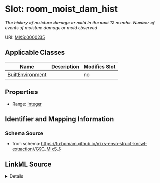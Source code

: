 # Slot: room_moist_dam_hist


_The history of moisture damage or mold in the past 12 months. Number of events of moisture damage or mold observed_



URI: [MIXS:0000235](https://w3id.org/mixs/0000235)



<!-- no inheritance hierarchy -->




## Applicable Classes

| Name | Description | Modifies Slot |
| --- | --- | --- |
[BuiltEnvironment](BuiltEnvironment.md) |  |  no  |







## Properties

* Range: [Integer](Integer.md)





## Identifier and Mapping Information







### Schema Source


* from schema: https://turbomam.github.io/mixs-envo-struct-knowl-extraction//GSC_MIxS_6




## LinkML Source

<details>
```yaml
name: room_moist_dam_hist
description: The history of moisture damage or mold in the past 12 months. Number
  of events of moisture damage or mold observed
title: room moisture damage or mold history
notes:
- history
- moisture
- room
from_schema: https://turbomam.github.io/mixs-envo-struct-knowl-extraction//GSC_MIxS_6
rank: 1000
slot_uri: MIXS:0000235
multivalued: false
alias: room_moist_dam_hist
domain_of:
- BuiltEnvironment
range: integer
required: false
recommended: false

```
</details>